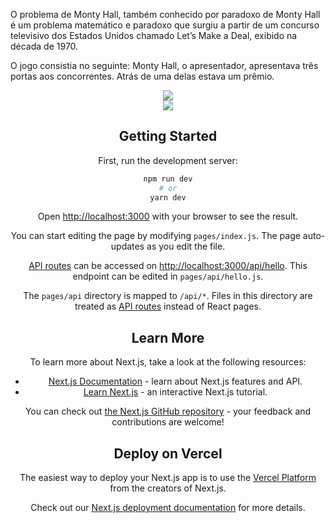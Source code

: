 O problema de Monty Hall, também conhecido por paradoxo de Monty Hall é um problema matemático e paradoxo que surgiu a partir de um concurso televisivo dos Estados Unidos chamado Let’s Make a Deal, exibido na década de 1970.

O jogo consistia no seguinte: Monty Hall, o apresentador, apresentava três portas aos concorrentes. Atrás de uma delas estava um prêmio.


<div align="center">
<img src="https://user-images.githubusercontent.com/45744599/157950716-a791d3d7-a733-464e-a942-37ff553e69af.png"/>
 <div>
  
  <div align="center">
  <img src="https://user-images.githubusercontent.com/45744599/157954166-c23b75be-eac7-4fd5-99ff-f950d80cd158.png"/>
  <div>


## Getting Started

First, run the development server:

```bash
npm run dev
# or
yarn dev
```

Open [http://localhost:3000](http://localhost:3000) with your browser to see the result.

You can start editing the page by modifying `pages/index.js`. The page auto-updates as you edit the file.

[API routes](https://nextjs.org/docs/api-routes/introduction) can be accessed on [http://localhost:3000/api/hello](http://localhost:3000/api/hello). This endpoint can be edited in `pages/api/hello.js`.

The `pages/api` directory is mapped to `/api/*`. Files in this directory are treated as [API routes](https://nextjs.org/docs/api-routes/introduction) instead of React pages.

## Learn More

To learn more about Next.js, take a look at the following resources:

- [Next.js Documentation](https://nextjs.org/docs) - learn about Next.js features and API.
- [Learn Next.js](https://nextjs.org/learn) - an interactive Next.js tutorial.

You can check out [the Next.js GitHub repository](https://github.com/vercel/next.js/) - your feedback and contributions are welcome!

## Deploy on Vercel

The easiest way to deploy your Next.js app is to use the [Vercel Platform](https://vercel.com/new?utm_medium=default-template&filter=next.js&utm_source=create-next-app&utm_campaign=create-next-app-readme) from the creators of Next.js.

Check out our [Next.js deployment documentation](https://nextjs.org/docs/deployment) for more details.
